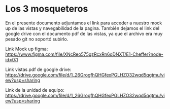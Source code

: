 # Los 3 mosqueteros

En el presente documento adjuntamos el link para acceder a nuestro mock up de las vistas y navegabilidad de la pagina. También dejamos el link del google drive con el documento pdf de las vistas, ya que el archivo era muy pesado git no soportó subirlo.

Link Mock up figma: https://www.figma.com/file/XNcReo575gzRcxRn6oDNXT/E1-Cheffer?node-id=0:1

Link vistas.pdf de google drive: https://drive.google.com/file/d/1_26GrogfhQHGfexPGLHZO32wqd5qgtmu/view?usp=sharing

Link de la unidad de equipo: https://drive.google.com/file/d/1_26GrogfhQHGfexPGLHZO32wqd5qgtmu/view?usp=sharing

